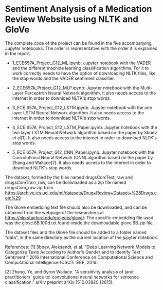 # Sentiment Analysis of a Medication Review Website using NLTK and GloVe
The complete code of the project can be found in the five accompanying Jupyter notebooks. The order is representative with the order it is explained in the report.

- 1_ECE657A_Project_G12_ML.ipynb: Jupyter notebook with the VADER and the different machine learning classification algorithms. For it to work correctly needs to have the option of downloading NLTK files, like the stop words and the VADER sentiment classifier.

- 2_ECE657A_Project_G12_MLP.ipynb: Jupyter notebook with the Multi-Layer Perceptron Neural Network algorithm. It also needs access to the internet in order to download NLTK's stop words.

- 3_ECE 657A_Project_G12_LSTM.ipynb: Jupyter notebook with the one layer LSTM Neural Network algorithm. It also needs access to the internet in order to download NLTK's stop words.

- 4_ECE 657A_Project_G12_LSTM_Paper.ipynb: Jupyter notebook with the two layer LSTM Neural Network algorithm based on the paper by Sboev et al[1]. It also needs access to the internet in order to download NLTK's stop words.

- 5_ECE 657A_Project_G12_CNN_Paper.ipynb: Jupyter notebook with the Convolutional Neural Network (CNN) algorithm based on the paper by Zhang and Wallace[2]. It also needs access to the internet in order to download NLTK's stop words.

The dataset, formed by the files named drugsComTest_raw and drugsComTrain_raw, can be donwloaded as a zip file named drugsCom_raw.zip from https://archive.ics.uci.edu/ml/datasets/Drug+Review+Dataset+%28Drugs.com%29

The GloVe embedding text file should also be downloaded, and can be obtained from the webpage of the researchers at https://nlp.stanford.edu/projects/glove/. The specific embedding file used was the glove.6B.100d.txt found inside the downloadable glove.6B.zip file.

The dataset files and the GloVe file should be added to a folder named "data", in the same directory as the current location of the jupyter notebook.


References:
[1] Sboev, Aleksandr, et al. "Deep Learning Network Models to Categorize Texts According to Author's Gender and to Identify Text Sentiment." 2016 International Conference on Computational Science and Computational Intelligence (CSCI). IEEE, 2016.

[2] Zhang, Ye, and Byron Wallace. "A sensitivity analysis of (and practitioners' guide to) convolutional neural networks for sentence classification." arXiv preprint arXiv:1510.03820 (2015).
